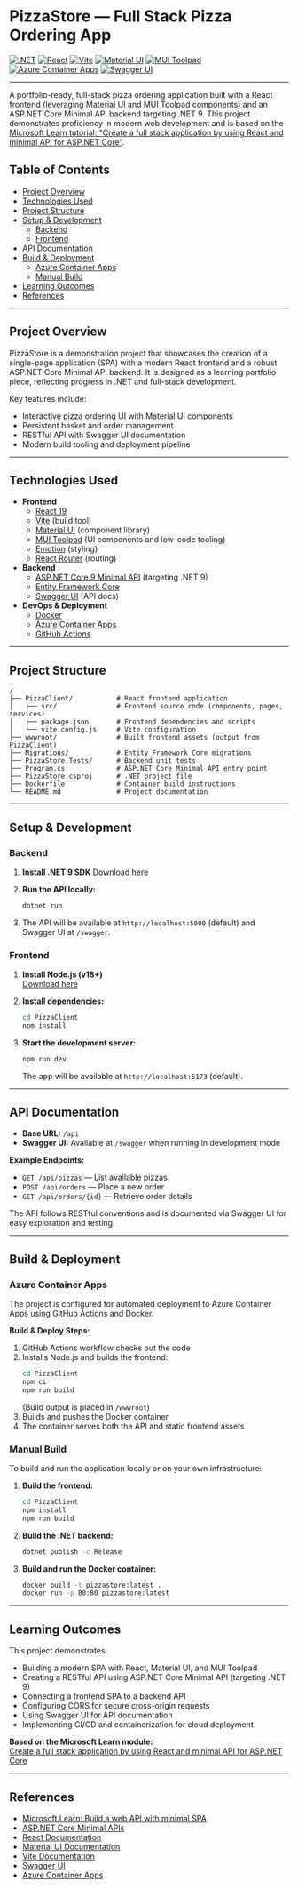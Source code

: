 # PizzaStore &mdash; Full Stack Pizza Ordering App

[![.NET](https://img.shields.io/badge/.NET-9.0-blueviolet?logo=dotnet)](https://dotnet.microsoft.com/)
[![React](https://img.shields.io/badge/React-19.0.0-61dafb?logo=react)](https://react.dev/)
[![Vite](https://img.shields.io/badge/Vite-6.3.3-646cff?logo=vite)](https://vitejs.dev/)
[![Material UI](https://img.shields.io/badge/Material%20UI-7.0.1-007fff?logo=mui)](https://mui.com/)
[![MUI Toolpad](https://img.shields.io/badge/MUI%20Toolpad-0.14.0-007fff?logo=mui)](https://mui.com/toolpad/)
[![Azure Container Apps](https://img.shields.io/badge/Azure%20Container%20Apps-Deployed-0089d6?logo=microsoftazure)](https://azure.microsoft.com/en-us/products/container-apps/)
[![Swagger UI](https://img.shields.io/badge/Swagger-UI-85ea2d?logo=swagger)](https://swagger.io/tools/swagger-ui/)

---

A portfolio-ready, full-stack pizza ordering application built with a React frontend (leveraging Material UI and MUI Toolpad components) and an ASP.NET Core Minimal API backend targeting .NET 9. This project demonstrates proficiency in modern web development and is based on the [Microsoft Learn tutorial: "Create a full stack application by using React and minimal API for ASP.NET Core"](https://learn.microsoft.com/en-us/training/modules/build-web-api-minimal-spa).

## Table of Contents

- [Project Overview](#project-overview)
- [Technologies Used](#technologies-used)
- [Project Structure](#project-structure)
- [Setup & Development](#setup--development)
  - [Backend](#backend)
  - [Frontend](#frontend)
- [API Documentation](#api-documentation)
- [Build & Deployment](#build--deployment)
  - [Azure Container Apps](#azure-container-apps)
  - [Manual Build](#manual-build)
- [Learning Outcomes](#learning-outcomes)
- [References](#references)

---

## Project Overview

PizzaStore is a demonstration project that showcases the creation of a single-page application (SPA) with a modern React frontend and a robust ASP.NET Core Minimal API backend. It is designed as a learning portfolio piece, reflecting progress in .NET and full-stack development.

Key features include:

- Interactive pizza ordering UI with Material UI components
- Persistent basket and order management
- RESTful API with Swagger UI documentation
- Modern build tooling and deployment pipeline

---

## Technologies Used

- **Frontend**
  - [React 19](https://react.dev/)
  - [Vite](https://vitejs.dev/) (build tool)
  - [Material UI](https://mui.com/) (component library)
  - [MUI Toolpad](https://mui.com/toolpad/) (UI components and low-code tooling)
  - [Emotion](https://emotion.sh/) (styling)
  - [React Router](https://reactrouter.com/) (routing)
- **Backend**
  - [ASP.NET Core 9 Minimal API](https://learn.microsoft.com/en-us/aspnet/core/fundamentals/minimal-apis) (targeting .NET 9)
  - [Entity Framework Core](https://learn.microsoft.com/en-us/ef/core/)
  - [Swagger UI](https://swagger.io/tools/swagger-ui/) (API docs)
- **DevOps & Deployment**
  - [Docker](https://www.docker.com/)
  - [Azure Container Apps](https://azure.microsoft.com/en-us/products/container-apps/)
  - [GitHub Actions](https://github.com/features/actions)

---

## Project Structure

```
/
├── PizzaClient/           # React frontend application
│   ├── src/               # Frontend source code (components, pages, services)
│   ├── package.json       # Frontend dependencies and scripts
│   └── vite.config.js     # Vite configuration
├── wwwroot/               # Built frontend assets (output from PizzaClient)
├── Migrations/            # Entity Framework Core migrations
├── PizzaStore.Tests/      # Backend unit tests
├── Program.cs             # ASP.NET Core Minimal API entry point
├── PizzaStore.csproj      # .NET project file
├── Dockerfile             # Container build instructions
└── README.md              # Project documentation
```

---

## Setup & Development

### Backend

1. **Install .NET 9 SDK**
   [Download here](https://dotnet.microsoft.com/download/dotnet/9.0)

2. **Run the API locally:**
   ```bash
   dotnet run
   ```

3. The API will be available at `http://localhost:5000` (default) and Swagger UI at `/swagger`.

### Frontend

1. **Install Node.js (v18+)**  
   [Download here](https://nodejs.org/)

2. **Install dependencies:**
   ```bash
   cd PizzaClient
   npm install
   ```

3. **Start the development server:**
   ```bash
   npm run dev
   ```
   The app will be available at `http://localhost:5173` (default).

---

## API Documentation

- **Base URL:** `/api`
- **Swagger UI:** Available at `/swagger` when running in development mode

**Example Endpoints:**
- `GET /api/pizzas` &mdash; List available pizzas
- `POST /api/orders` &mdash; Place a new order
- `GET /api/orders/{id}` &mdash; Retrieve order details

The API follows RESTful conventions and is documented via Swagger UI for easy exploration and testing.

---

## Build & Deployment

### Azure Container Apps

The project is configured for automated deployment to Azure Container Apps using GitHub Actions and Docker.

**Build & Deploy Steps:**
1. GitHub Actions workflow checks out the code
2. Installs Node.js and builds the frontend:
   ```bash
   cd PizzaClient
   npm ci
   npm run build
   ```
   (Build output is placed in `/wwwroot`)
3. Builds and pushes the Docker container
4. The container serves both the API and static frontend assets

### Manual Build

To build and run the application locally or on your own infrastructure:

1. **Build the frontend:**
   ```bash
   cd PizzaClient
   npm install
   npm run build
   ```
2. **Build the .NET backend:**
   ```bash
   dotnet publish -c Release
   ```
3. **Build and run the Docker container:**
   ```bash
   docker build -t pizzastore:latest .
   docker run -p 80:80 pizzastore:latest
   ```

---

## Learning Outcomes

This project demonstrates:

- Building a modern SPA with React, Material UI, and MUI Toolpad
- Creating a RESTful API using ASP.NET Core Minimal API (targeting .NET 9)
- Connecting a frontend SPA to a backend API
- Configuring CORS for secure cross-origin requests
- Using Swagger UI for API documentation
- Implementing CI/CD and containerization for cloud deployment

**Based on the Microsoft Learn module:**  
[Create a full stack application by using React and minimal API for ASP.NET Core](https://learn.microsoft.com/en-us/training/modules/build-web-api-minimal-spa)

---

## References

- [Microsoft Learn: Build a web API with minimal SPA](https://learn.microsoft.com/en-us/training/modules/build-web-api-minimal-spa)
- [ASP.NET Core Minimal APIs](https://learn.microsoft.com/en-us/aspnet/core/fundamentals/minimal-apis)
- [React Documentation](https://react.dev/)
- [Material UI Documentation](https://mui.com/)
- [Vite Documentation](https://vitejs.dev/)
- [Swagger UI](https://swagger.io/tools/swagger-ui/)
- [Azure Container Apps](https://azure.microsoft.com/en-us/products/container-apps/)
